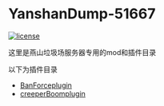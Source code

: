 # YanshanDump-51667
[![license](https://img.shields.io/github/license/AnzhiZhang/MCDReforgedPlugins)](https://github.com/AnzhiZhang/MCDReforgedPlugins/blob/master/LICENSE)

 这里是燕山垃圾场服务器专用的mod和插件目录
 
 以下为插件目录
 
 - [BanForceplugin](https://github.com/mrsongbyssgs/banForceplugin/)
 - [creeperBoomplugin](https://github.com/mrsongbyssgs/creeperBoomplugin/)
 
 
